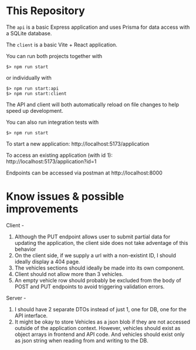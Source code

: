 # This Repository
The `api` is a basic Express application and uses Prisma for data access with a SQLite database.

The `client` is a basic Vite + React application.

You can run both projects together with

```
$> npm run start
```

or individually with

```
$> npm run start:api
$> npm run start:client
```

The API and client will both automatically reload on file changes to help speed up development.

You can also run integration tests with

```
$> npm run start
```

To start a new application:
http://localhost:5173/application

To access an existing application (with id 1):
http://localhost:5173/application?id=1

Endpoints can be accessed via postman at http://localhost:8000

# Know issues & possible improvements

Client - 
1. Although the PUT endpoint allows user to submit partial data for updating the application, the client side does not take adventage of this behavior
2. On the client side, if we supply a url with a non-existint ID, I should ideally display a 404 page.
3. The vehicles sections should ideally be made into its own component.
4. Client should not allow more than 3 vehicles.
5. An empty vehicle row should probably be excluded from the body of POST and PUT endpoints to avoid triggering validation errors.


Server - 
1. I should have 2 separate DTOs instead of just 1, one for DB, one for the API interface.
2. It might be okay to store Vehicles as a json blob if they are not accessed outside of the application context. However, vehicles should exist as object arrays in frontend and API code. And vehicles should exist only as json string when reading from and writing to the DB.

